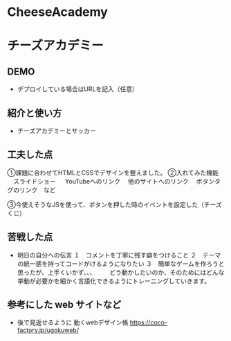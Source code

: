 # CheeseAcademy

# チーズアカデミー
## DEMO

  - デプロイしている場合はURLを記入（任意）

## 紹介と使い方

  - チーズアカデミーとサッカー


## 工夫した点
①課題に合わせてHTMLとCSSでデザインを整えました。
②入れてみた機能
　スライドショー
　 YouTubeへのリンク
　他のサイトへのリンク
　ボタンタグのリンク　など

③今使えそうなJSを使って、ボタンを押した時のイベントを設定した（チーズくじ）


## 苦戦した点

  - 明日の自分への伝言
  １　コメントを丁寧に残す癖をつけること
  ２　テーマの統一感を持ってコードがけるようになりたい
  ３　簡単なゲームを作ろうと思ったが、上手くいかず、、、
  　　どう動かしたいのか、そのためにはどんな挙動が必要かを細かく言語化できるようにトレーニングしていきます。

## 参考にした web サイトなど

  - 後で見返せるように
  動くwebデザイン帳
  https://coco-factory.jp/ugokuweb/
